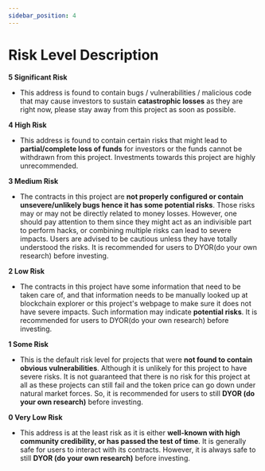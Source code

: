 ```yaml
---
sidebar_position: 4
---
```


# Risk Level Description

**5 Significant Risk**
- This address is found to contain bugs / vulnerabilities / malicious code that may cause investors to sustain **catastrophic losses** as they are right now, please stay away from this project as soon as possible.

**4 High Risk**
- This address is found to contain certain risks that might lead to **partial/complete loss of funds** for investors or the funds cannot be withdrawn from this project. Investments towards this project are highly unrecommended.

**3 Medium Risk**
- The contracts in this project are **not properly configured or contain unsevere/unlikely bugs hence it has some potential risks**. Those risks may or may not be directly related to money losses. However, one should pay attention to them since they might act as an indivisible part to perform hacks, or combining multiple risks can lead to severe impacts. Users are advised to be cautious unless they have totally understood the risks. It is recommended for users to DYOR(do your own research) before investing.

**2 Low Risk**
- The contracts in this project have some information that need to be taken care of, and that information needs to be manually looked up at blockchain explorer or this project's webpage to make sure it does not have severe impacts. Such information may indicate **potential risks**. It is recommended for users to DYOR(do your own research) before investing.

**1 Some Risk**
- This is the default risk level for projects that were **not found to contain obvious vulnerabilities**. Although it is unlikely for this project to have severe risks. It is not guaranteed that there is no risk for this project at all as these projects can still fail and the token price can go down under natural market forces. So, it is recommended for users to still **DYOR (do your own research)** before investing.

**0 Very Low Risk**
- This address is at the least risk as it is either **well-known with high community credibility, or has passed the test of time**. It is generally safe for users to interact with its contracts. However, it is always safe to still **DYOR (do your own research)** before investing.
